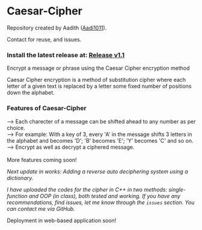 # Caesar-Cipher
Repository created by Aadith (<a href="https://github.com/aadi1011">Aadi1011</a>). 

Contact for reuse, and issues.

<h3>Install the latest release at: <a href=https://github.com/ProxyHydra/Caesar-Cipher-2/releases/tag/v1.1>Release v1.1</a> </h3>

Encrypt a message or phrase using the Caesar Cipher encryption method 

Caesar Cipher encryption is a method of substitution cipher where each letter of a given text is replaced by a letter some fixed number of positions down the alphabet.

### Features of Caesar-Cipher</br>
--> Each charecter of a message can be shifted ahead to any number as per choice. </br>
--> For example: With a key of 3, every 'A' in the message shifts 3 letters in the alphabet and becomes 'D'; 'B' becomes 'E'; 'Y' becomes 'C' and so on.</br>
--> Encrypt as well as decrypt a ciphered message.</br>
</br>
More features coming soon!

<i>Next update in works: Adding a reverse auto deciphering system using a dictionary.</i>

<i>I have uploaded the codes for the cipher in C++ in two methods: single-function and OOP (in class), both tested and working.
If you have any recommendations, find issues, let me know through the `issues` section. You can contact me via GitHub.</i>

Deployment in web-based application soon!

